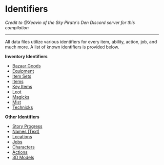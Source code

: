 # Identifiers
*Credit to @Xeavin of the Sky Pirate's Den Discord server for this
compilation*

---

All data files utilize various identifiers for every item, ability,
action, job, and much more. A list of known identifiers is provided
below.

**Inventory Identifiers**

* [Bazaar Goods](inventory/Bazaar%20Goods.md)
* [Equipment](inventory/Equipment.md)
* [Item Sets](inventory/Item%20Sets.md)
* [Items](inventory/Items.md)
* [Key Items](inventory/Key%20Items.md)
* [Loot](inventory/Loot.md)
* [Magicks](inventory/Magicks.md)
* [Mist](inventory/Mist.md)
* [Technicks](inventory/Technicks.md)

**Other Identifiers**

* [Story Progress](Story%20Progress.md)
* [Names (Text)](Name%20Identifiers.md)
* [Locations](Locations.md)
* [Jobs](Job%20Identifiers.md)
* [Characters](Character%20Identifiers.md)
* [Actions](Action%20Identifiers.md)
* [3D Models](3D%20Model%20Identifiers.md)
